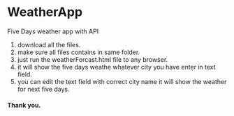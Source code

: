 # WeatherApp
Five Days weather app with API
1. download all the files.
2. make sure all files contains in same folder.
3. just run the weatherForcast.html file to any browser.
4. it will show the five days weathe whatever city you have enter in text field.
5. you can edit the text field with correct city name it will show the weather for next five days.
#### Thank you.

